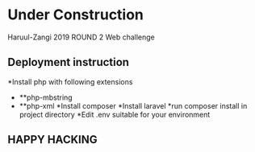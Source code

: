 # Under Construction
Haruul-Zangi 2019 ROUND 2 Web challenge
## Deployment instruction
*Install php with following extensions 
* **php-mbstring
* **php-xml
*Install composer
*Install laravel
*run composer install in project directory
*Edit .env suitable for your environment
## HAPPY HACKING
